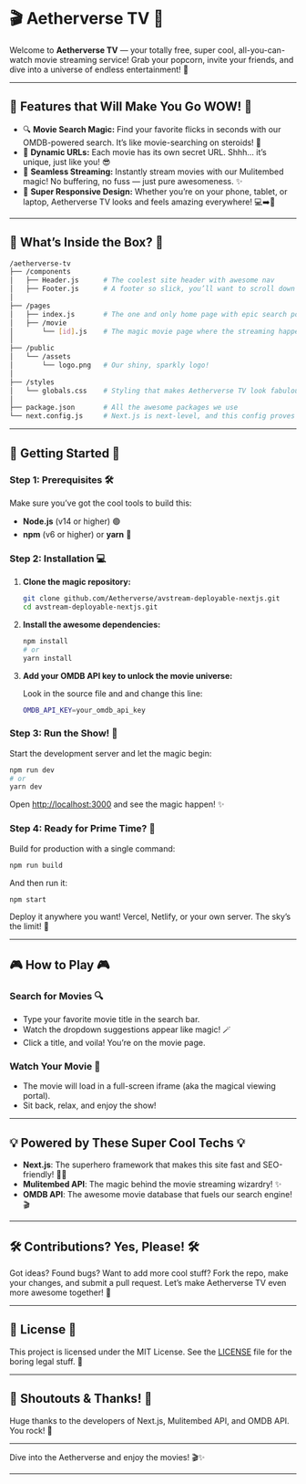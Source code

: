 
# 🎬 **Aetherverse TV** 🍿

Welcome to **Aetherverse TV** — your totally free, super cool, all-you-can-watch movie streaming service! Grab your popcorn, invite your friends, and dive into a universe of endless entertainment! 🌌

---

## 🌟 **Features that Will Make You Go WOW!** 🌟

- 🔍 **Movie Search Magic:** Find your favorite flicks in seconds with our OMDB-powered search. It’s like movie-searching on steroids! 💪
- 🔗 **Dynamic URLs:** Each movie has its own secret URL. Shhh… it’s unique, just like you! 😎
- 🎥 **Seamless Streaming:** Instantly stream movies with our Mulitembed magic! No buffering, no fuss — just pure awesomeness. ✨
- 📱 **Super Responsive Design:** Whether you’re on your phone, tablet, or laptop, Aetherverse TV looks and feels amazing everywhere! 💻➡️📱

---

## 📂 **What’s Inside the Box?** 📂

```bash
/aetherverse-tv
├── /components
│   ├── Header.js      # The coolest site header with awesome nav
│   ├── Footer.js      # A footer so slick, you’ll want to scroll down just to see it!
│
├── /pages
│   ├── index.js       # The one and only home page with epic search powers
│   ├── /movie
│       └── [id].js    # The magic movie page where the streaming happens!
│
├── /public
│   └── /assets
│       └── logo.png   # Our shiny, sparkly logo!
│
├── /styles
│   └── globals.css    # Styling that makes Aetherverse TV look fabulous!
│
├── package.json       # All the awesome packages we use
└── next.config.js     # Next.js is next-level, and this config proves it!
```

---

## 🚀 **Getting Started** 🚀

### **Step 1: Prerequisites** 🛠️

Make sure you’ve got the cool tools to build this:

- **Node.js** (v14 or higher) 🟢
- **npm** (v6 or higher) or **yarn** 🧶

### **Step 2: Installation** 💻

1. **Clone the magic repository:**

   ```bash
   git clone github.com/Aetherverse/avstream-deployable-nextjs.git
   cd avstream-deployable-nextjs.git
   ```

2. **Install the awesome dependencies:**

   ```bash
   npm install
   # or
   yarn install
   ```

3. **Add your OMDB API key to unlock the movie universe:**

   Look in the source file and and change this line:

   ```bash
   OMDB_API_KEY=your_omdb_api_key
   ```

### **Step 3: Run the Show!** 🎉

Start the development server and let the magic begin:

```bash
npm run dev
# or
yarn dev
```

Open [http://localhost:3000](http://localhost:3000) and see the magic happen! ✨

### **Step 4: Ready for Prime Time?** 🌟

Build for production with a single command:

```bash
npm run build
```

And then run it:

```bash
npm start
```

Deploy it anywhere you want! Vercel, Netlify, or your own server. The sky’s the limit! 🚀

---

## 🎮 **How to Play** 🎮

### **Search for Movies** 🔍

- Type your favorite movie title in the search bar.
- Watch the dropdown suggestions appear like magic! 🪄
- Click a title, and voila! You’re on the movie page.

### **Watch Your Movie** 🎥

- The movie will load in a full-screen iframe (aka the magical viewing portal).
- Sit back, relax, and enjoy the show!

---

## 💡 **Powered by These Super Cool Techs** 💡

- **Next.js**: The superhero framework that makes this site fast and SEO-friendly! 🦸‍♂️
- **Mulitembed API**: The magic behind the movie streaming wizardry! ✨
- **OMDB API**: The awesome movie database that fuels our search engine! 🎬

---

## 🛠️ **Contributions? Yes, Please!** 🛠️

Got ideas? Found bugs? Want to add more cool stuff? Fork the repo, make your changes, and submit a pull request. Let’s make Aetherverse TV even more awesome together! 🤝

---

## 📜 **License** 📜

This project is licensed under the MIT License. See the [LICENSE](LICENSE) file for the boring legal stuff. 📄

---

## 👏 **Shoutouts & Thanks!** 👏

Huge thanks to the developers of Next.js, Mulitembed API, and OMDB API. You rock! 🎸

---

Dive into the Aetherverse and enjoy the movies! 🎬✨

---

